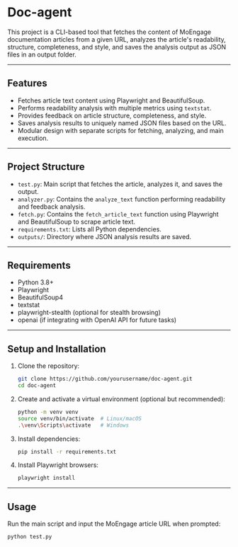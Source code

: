 # Doc-agent
This project is a CLI-based tool that fetches the content of MoEngage documentation articles from a given URL, analyzes the article's readability, structure, completeness, and style, and saves the analysis output as JSON files in an output folder.

---

## Features

- Fetches article text content using Playwright and BeautifulSoup.
- Performs readability analysis with multiple metrics using `textstat`.
- Provides feedback on article structure, completeness, and style.
- Saves analysis results to uniquely named JSON files based on the URL.
- Modular design with separate scripts for fetching, analyzing, and main execution.

---

## Project Structure

- `test.py`: Main script that fetches the article, analyzes it, and saves the output.
- `analyzer.py`: Contains the `analyze_text` function performing readability and feedback analysis.
- `fetch.py`: Contains the `fetch_article_text` function using Playwright and BeautifulSoup to scrape article text.
- `requirements.txt`: Lists all Python dependencies.
- `outputs/`: Directory where JSON analysis results are saved.

---

## Requirements

- Python 3.8+
- Playwright
- BeautifulSoup4
- textstat
- playwright-stealth (optional for stealth browsing)
- openai (if integrating with OpenAI API for future tasks)

---

## Setup and Installation

1. Clone the repository:
    ```bash
    git clone https://github.com/yourusername/doc-agent.git
    cd doc-agent
    ```

2. Create and activate a virtual environment (optional but recommended):
    ```bash
    python -m venv venv
    source venv/bin/activate  # Linux/macOS
    .\venv\Scripts\activate   # Windows
    ```

3. Install dependencies:
    ```bash
    pip install -r requirements.txt
    ```

4. Install Playwright browsers:
    ```bash
    playwright install
    ```

---

## Usage

Run the main script and input the MoEngage article URL when prompted:

```bash
python test.py
